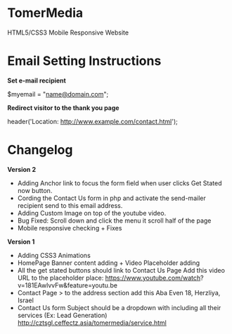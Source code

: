 TomerMedia
==========

HTML5/CSS3 Mobile Responsive Website


Email Setting Instructions
==========================

**Set e-mail recipient**

$myemail = "name@domain.com";


**Redirect visitor to the thank you page**

header('Location: http://www.example.com/contact.html');


Changelog
==========

**Version 2**

- Adding Anchor link to focus the form field when user clicks Get Stated now button.
- Cording the Contact Us form in php and activate the send-mailer recipient send to this email address. 
- Adding Custom Image on top of the youtube video.
- Bug Fixed: Scroll down and click the menu it scroll half of the page
- Mobile responsive checking + Fixes


**Version 1**

- Adding CSS3 Animations
- HomePage Banner content adding + Video Placeholder adding
- All the get stated buttons should link to Contact Us Page
Add this video URL to the placeholder place: https://www.youtube.com/watch?
v=181EAwlvvFw&feature=youtu.be
- Contact Page > to the address section add this Aba Even 18, Herzliya, Israel
- Contact Us form Subject should be a dropdown with including all their services
(Ex: Lead Generation) http://cztsgl.ceffectz.asia/tomermedia/service.html
